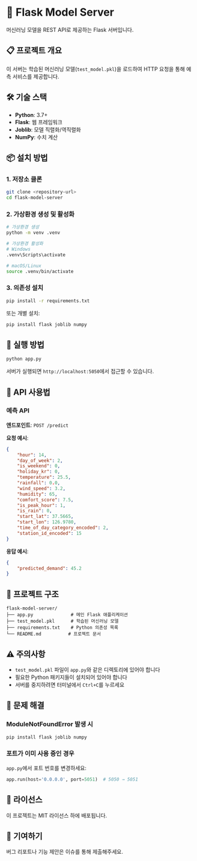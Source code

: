 # 🚀 Flask Model Server

머신러닝 모델을 REST API로 제공하는 Flask 서버입니다.

## 📋 프로젝트 개요

이 서버는 학습된 머신러닝 모델(`test_model.pkl`)을 로드하여 HTTP 요청을 통해 예측 서비스를 제공합니다.

## 🛠️ 기술 스택

- **Python**: 3.7+
- **Flask**: 웹 프레임워크
- **Joblib**: 모델 직렬화/역직렬화
- **NumPy**: 수치 계산

## 📦 설치 방법

### 1. 저장소 클론
```bash
git clone <repository-url>
cd flask-model-server
```

### 2. 가상환경 생성 및 활성화
```bash
# 가상환경 생성
python -m venv .venv

# 가상환경 활성화
# Windows
.venv\Scripts\activate

# macOS/Linux
source .venv/bin/activate
```

### 3. 의존성 설치
```bash
pip install -r requirements.txt
```

또는 개별 설치:
```bash
pip install flask joblib numpy
```

## 🚀 실행 방법

```bash
python app.py
```

서버가 실행되면 `http://localhost:5050`에서 접근할 수 있습니다.

## 📡 API 사용법

### 예측 API

**엔드포인트**: `POST /predict`

**요청 예시**:
```json
{
    "hour": 14,
    "day_of_week": 2,
    "is_weekend": 0,
    "holiday_kr": 0,
    "temperature": 25.5,
    "rainfall": 0.0,
    "wind_speed": 3.2,
    "humidity": 65,
    "comfort_score": 7.5,
    "is_peak_hour": 1,
    "is_rain": 0,
    "start_lat": 37.5665,
    "start_lon": 126.9780,
    "time_of_day_category_encoded": 2,
    "station_id_encoded": 15
}
```

**응답 예시**:
```json
{
    "predicted_demand": 45.2
}
```

## 📁 프로젝트 구조

```
flask-model-server/
├── app.py              # 메인 Flask 애플리케이션
├── test_model.pkl      # 학습된 머신러닝 모델
├── requirements.txt    # Python 의존성 목록
└── README.md          # 프로젝트 문서
```

## ⚠️ 주의사항

- `test_model.pkl` 파일이 `app.py`와 같은 디렉토리에 있어야 합니다
- 필요한 Python 패키지들이 설치되어 있어야 합니다
- 서버를 중지하려면 터미널에서 `Ctrl+C`를 누르세요

## 🔧 문제 해결

### ModuleNotFoundError 발생 시
```bash
pip install flask joblib numpy
```

### 포트가 이미 사용 중인 경우
`app.py`에서 포트 번호를 변경하세요:
```python
app.run(host='0.0.0.0', port=5051)  # 5050 → 5051
```

## 📝 라이선스

이 프로젝트는 MIT 라이선스 하에 배포됩니다.

## 🤝 기여하기

버그 리포트나 기능 제안은 이슈를 통해 제출해주세요.
